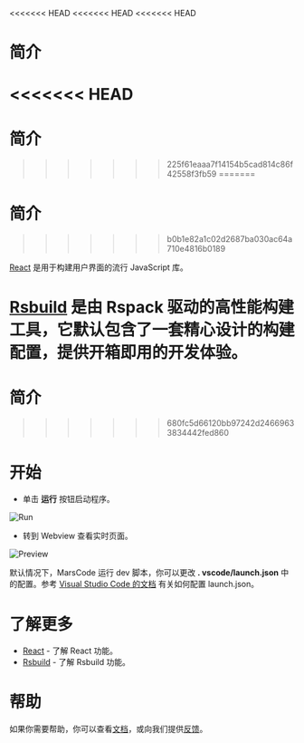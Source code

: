 <<<<<<< HEAD
<<<<<<< HEAD
<<<<<<< HEAD
# 简介
<<<<<<< HEAD
=======
# 简介
>>>>>>> 225f61eaaa7f14154b5cad814c86f42558f3fb59
=======
# 简介
>>>>>>> b0b1e82a1c02d2687ba030ac64a710e4816b0189

[React](https://reactjs.org/) 是用于构建用户界面的流行 JavaScript 库。

[Rsbuild](https://rsbuild.dev/) 是由 Rspack 驱动的高性能构建工具，它默认包含了一套精心设计的构建配置，提供开箱即用的开发体验。
=======
# 简介
>>>>>>> 680fc5d66120bb97242d24669633834442fed860

# 开始

- 单击 **运行** 按钮启动程序。

![Run](https://lf-cdn.marscode.com.cn/obj/eden-cn/ljhwz_lkpkbvsj/ljhwZthlaukjlkulzlp/project_template/prod/65f48f5a2ed383785b888d04ea4d25564bff6da3/images/native_nodejs_react/run.jpeg)

- 转到 Webview 查看实时页面。

![Preview](https://lf-cdn.marscode.com.cn/obj/eden-cn/ljhwz_lkpkbvsj/ljhwZthlaukjlkulzlp/project_template/prod/65f48f5a2ed383785b888d04ea4d25564bff6da3/images/native_nodejs_react/preview.jpeg)

默认情况下，MarsCode 运行 dev 脚本，你可以更改 **. vscode/launch.json** 中的配置。参考 [Visual Studio Code 的文档](https://code.visualstudio.com/docs/editor/debugging) 有关如何配置 launch.json。

# 了解更多

- [React](https://react.dev/learn) - 了解 React 功能。
- [Rsbuild](https://rsbuild.dev/) - 了解 Rsbuild 功能。

# 帮助

如果你需要帮助，你可以查看[文档](https://docs.marscode.cn/)，或向我们提供[反馈](https://juejin.cn/pin/club/7359094304150650889?utm_source=doc&utm_medium=marscode)。
